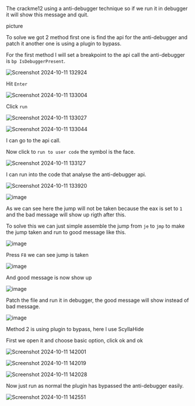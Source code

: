 The crackme12 using a anti-debugger technique so if we run it in debugger it will show this message and quit.

picture

To solve we got 2 method first one is find the api for the anti-debugger and patch it another one is using a plugin to bypass.

For the first method I will set a breakpoint to the api call the anti-debugger is `bp IsDebuggerPresent`.

![Screenshot 2024-10-11 132924](https://github.com/user-attachments/assets/4deeeece-4ef5-440d-b123-e5b66f8027b1)

Hit `Enter`

![Screenshot 2024-10-11 133004](https://github.com/user-attachments/assets/5023b202-348a-4846-ba9a-3dc5729850f3)

Click `run`

![Screenshot 2024-10-11 133027](https://github.com/user-attachments/assets/e5a9657c-132f-4db8-a91a-1dfc20d20321)

![Screenshot 2024-10-11 133044](https://github.com/user-attachments/assets/aa483b2d-89cc-4d1f-99b0-b3c159d74466)

I can go to the api call.

Now click to `run to user code` the symbol is the face.

![Screenshot 2024-10-11 133127](https://github.com/user-attachments/assets/56e3c0f9-3ae6-4570-95e2-6d69249faf0d)

I can run into the code that analyse the anti-debugger api.

![Screenshot 2024-10-11 133920](https://github.com/user-attachments/assets/8e0eded2-3341-46dc-a479-4385da8d3732)

![image](https://github.com/user-attachments/assets/3e20afaa-df32-4eb5-8ce4-98a44b9e7861)

As we can see here the jump will not be taken because the eax is set to `1` and the bad message will show up rigth after this.

To solve this we can just simple assemble the jump from `je` to `jmp` to make the jump taken and run to good message like this.

![image](https://github.com/user-attachments/assets/f112c344-5790-4b83-bf00-7f65b51bdc21)

Press `F8` we can see jump is taken

![image](https://github.com/user-attachments/assets/bafb21dd-7ca0-444f-bc40-22167af0ec9e)

And good message is now show up

![image](https://github.com/user-attachments/assets/bc898cda-f04a-46f2-87ae-ce45b6342127)

Patch the file and run it in debugger, the good message will show instead of bad message.

![image](https://github.com/user-attachments/assets/9e85546d-8501-4c64-b151-408ee90d034f)

Method 2 is using plugin to bypass, here I use ScyllaHide

First we open it and choose basic option, click ok and ok

![Screenshot 2024-10-11 142001](https://github.com/user-attachments/assets/959980f7-f84e-460c-a486-fec7b3ee1856)

![Screenshot 2024-10-11 142019](https://github.com/user-attachments/assets/2de4b572-b92c-4ecd-913e-19d76417bf1a)

![Screenshot 2024-10-11 142028](https://github.com/user-attachments/assets/6390011e-954d-4ceb-abea-0b1e07155b46)

Now just run as normal the plugin has bypassed the anti-debugger easily.

![Screenshot 2024-10-11 142551](https://github.com/user-attachments/assets/40e4c7dd-61c0-4fa8-94f6-0b5592dfa1b4)
